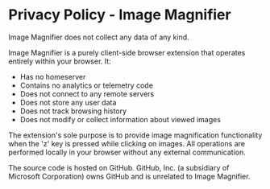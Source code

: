 # Privacy Policy - Image Magnifier

Image Magnifier does not collect any data of any kind.

Image Magnifier is a purely client-side browser extension that operates entirely within your browser. It:

* Has no homeserver
* Contains no analytics or telemetry code
* Does not connect to any remote servers
* Does not store any user data
* Does not track browsing history
* Does not modify or collect information about viewed images

The extension's sole purpose is to provide image magnification functionality when the 'z' key is pressed while clicking on images. All operations are performed locally in your browser without any external communication.

The source code is hosted on GitHub. GitHub, Inc. (a subsidiary of Microsoft Corporation) owns GitHub and is unrelated to Image Magnifier.